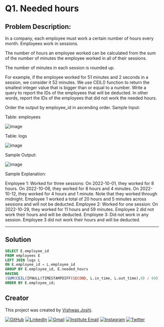 # Q1. Needed hours

## Problem Description:

In a company, each employee must work a certain number of hours every month. Employees work in sessions.

The number of hours an employee worked can be calculated from the sum of the number of minutes the employee worked in all of their sessions.

The number of minutes in each session is rounded up.

For example, if the employee worked for 51 minutes and 2 seconds in a session, we consider it 52 minutes.
We use CEIL() function to return the smallest integer value that is bigger than or equal to a number.
Write a query to report the IDs of the employees that will be deducted. In other words, report the IDs of the employees that did not work the needed hours.

Order the output by employee_id in ascending order.
Sample Input:

Table: employees

![image](https://github.com/vishwasjoshi2019/DSML/assets/98074283/e05d690e-9c91-4a05-8c9b-d71afe47e7a7)



Table: logs

![image](https://github.com/vishwasjoshi2019/DSML/assets/98074283/5900aee6-6bae-4f28-bc86-0b552256187c)



Sample Output:

![image](https://github.com/vishwasjoshi2019/DSML/assets/98074283/d880b5f1-7a9f-4b18-8eb3-82753b7faad6)


Sample Explanation:

Employee 1:
Worked for three sessions:
On 2022-10-01, they worked for 8 hours.
On 2022-10-06, they worked for 8 hours and 4 minutes.
On 2022-10-12, they worked for 4 hours and 1 minute. Note that they worked through midnight.
Employee 1 worked a total of 20 hours and 5 minutes across sessions and will not be deducted.
Employee 2:
Worked for one session:
On 2022-10-29, they worked for 11 hours and 59 minutes.
Employee 2 did not work their hours and will be deducted.
Employee 3:
Did not work in any session.
Employee 3 did not work their hours and will be deducted.

---

## Solution

```sql
SELECT E.employee_id
FROM employees E
LEFT JOIN logs L 
ON E.employee_id = L.employee_id
GROUP BY E.employee_id, E.needed_hours
HAVING
(SUM(CEIL(IFNULL(TIMESTAMPDIFF(SECOND, L.in_time, L.out_time),0) / 60)) / 60) < E.needed_hours
ORDER BY E.employee_id;
```
## Creator

This project was created by [Vishwas Joshi](https://github.com/vishwasjoshi2019).


[![GitHub](https://img.shields.io/badge/GitHub-%40vishwasjoshi2019-blue)](https://github.com/vishwasjoshi2019)
[![LinkedIn](https://img.shields.io/badge/LinkedIn-%40vishwasjoshi2019-blue)](https://www.linkedin.com/in/vishwasjoshi2019/)
[![Gmail](https://img.shields.io/badge/Gmail-vishwasjoshi2019%40gmail.com-red)](mailto:vishwasjoshi2019@gmail.com)
[![Institute Email](https://img.shields.io/badge/Institute%20Email-vishwas.j%40iitgn.ac.in-red)](mailto:vishwas.j@iitgn.ac.in)
[![Instagram](https://img.shields.io/badge/Instagram-%40cursed__geek-orange)](https://www.instagram.com/cursed_geek/)
[![Twitter](https://img.shields.io/badge/Twitter-%40Vishwas79116150-blue)](https://twitter.com/Vishwas79116150)


